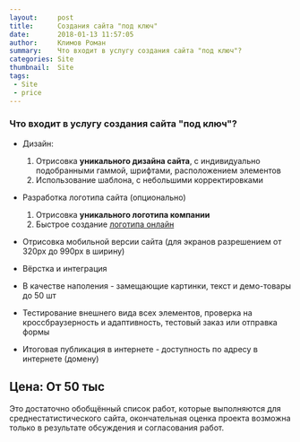 ```yaml
---
layout:     post
title:      Создания сайта "под ключ"
date:       2018-01-13 11:57:05
author:     Климов Роман
summary:    Что входит в услугу создания сайта "под ключ"?
categories: Site
thumbnail:  Site
tags:
 - Site
 - price 
---
```


### Что входит в услугу создания сайта "под ключ"?

*  Дизайн: 

    1. Отрисовка __уникального дизайна сайта__, с индивидуально подобранными гаммой, шрифтами, расположением элементов
    2. Использование шаблона, с небольшими корректировками

*  Разработка логотипа сайта (опционально)

    1. Отрисовка __уникального логотипа компании__
    2. Быстрое cоздание <a href="https://logotizer.ru/" target="_blank">логотипа онлайн</a>

*  Отрисовка мобильной версии сайта (для экранов разрешением от 320px до 990px в ширину)
*  Вёрстка и интеграция  
*  В качестве наполения - замещающие картинки, текст и демо-товары до 50 шт
*  Тестирование внешнего вида всех элементов, проверка на кроссбраузерность и адаптивность, тестовый заказ или отправка формы 
*  Итоговая публикация в интернете - доступность по адресу в интернете (домену)

## Цена: От 50 тыс

Это достаточно обобщённый список работ, которые выполняются для среднестатистического сайта, окончательная оценка проекта возможна только в результате обсуждения и согласования работ.
 